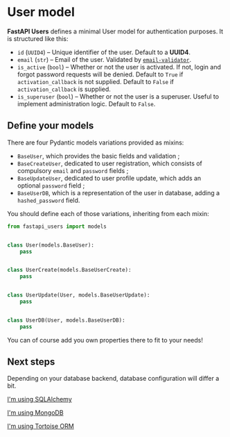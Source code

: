 # User model

**FastAPI Users** defines a minimal User model for authentication purposes. It is structured like this:

* `id` (`UUID4`) – Unique identifier of the user. Default to a **UUID4**.
* `email` (`str`) – Email of the user. Validated by [`email-validator`](https://github.com/JoshData/python-email-validator).
* `is_active` (`bool`) – Whether or not the user is activated. If not, login and forgot password requests will be denied. Default to `True` if `activation_callback` is not supplied. Default to `False` if `activation_callback` is supplied.
* `is_superuser` (`bool`) – Whether or not the user is a superuser. Useful to implement administration logic. Default to `False`.

## Define your models

There are four Pydantic models variations provided as mixins:

* `BaseUser`, which provides the basic fields and validation ;
* `BaseCreateUser`, dedicated to user registration, which consists of compulsory `email` and `password` fields ;
* `BaseUpdateUser`, dedicated to user profile update, which adds an optional `password` field ;
* `BaseUserDB`, which is a representation of the user in database, adding a `hashed_password` field.

You should define each of those variations, inheriting from each mixin:

```py
from fastapi_users import models


class User(models.BaseUser):
    pass


class UserCreate(models.BaseUserCreate):
    pass


class UserUpdate(User, models.BaseUserUpdate):
    pass


class UserDB(User, models.BaseUserDB):
    pass
```

You can of course add you own properties there to fit to your needs!

## Next steps

Depending on your database backend, database configuration will differ a bit.

[I'm using SQLAlchemy](databases/sqlalchemy.md)

[I'm using MongoDB](databases/mongodb.md)

[I'm using Tortoise ORM](databases/tortoise.md)
